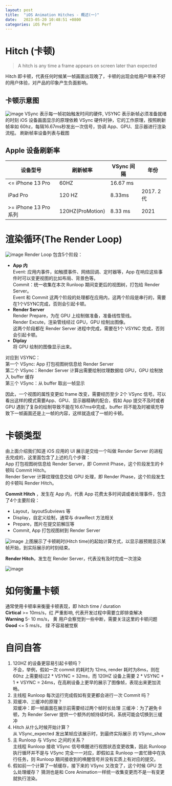 ```yaml
---
layout: post
title:  "iOS Animation Hitches - 概述(一)"
date:   2023-05-20 10:48:51 +0800
categories: iOS Perf
---
```


# Hitch (卡顿) 
> A hitch is any time a frame appears on screen later than expected

Hitch 即卡顿，代表任何时候某一帧画面出现晚了，卡顿的出现会给用户带来不好的用户体验，对产品的印象产生负面影响。
## 卡顿示意图
![image](/assets/imgs/animation_hitch_show_case.png)
VSync 表示每一帧初始触发时间的硬件, VSYNC 表示新帧必须准备就绪的时刻
iOS 设备画面显示的原理依赖 VSync 硬件时钟，它的工作原理，按照刷新帧率如 60hz，每隔16.67ms秒发出一次信号，协调 App、GPU、显示器进行渲染流程。
刷新帧率设备列表与截图
## Apple 设备刷新率

| 设备型号 | 刷新帧率 | VSync 间隔 |年份|
| --- | --- | --- |---|
| <= iPhone 13 Pro| 60HZ |  16.67 ms|
| iPad Pro | 120 HZ | 8.33ms | 2017. 2代 |
| >= iPhone 13 Pro 系列 | 120HZ(ProMotion) |8.33 ms| 2021 |

# 渲染循环(The Render Loop)
![image](/assets/imgs/animation_hitch_render_loop.png)
Render Loop 包含5个阶段：
- **App 内**  
Event: 应用内事件，如触摸事件、网络回调、定时器等，App 在响应这些事件时可以变更视图的比如布局、背景色等。    
Commit：统一收集在本次 Runloop 期间变更后的视图树，打包给 Render Server。  
Event 和 Commit 这两个阶段的处理都在应用内，这两个阶段是串行的，需要在1个VSYNC完成，否则会引起卡顿。  
- **Render Server**  
Render Prepare，为在 GPU 上绘制做准备，准备线性管线。  
Render Excute，渲染管线经过 GPU，GPU 绘制出图像。  
这两个阶段都在 Render Server 进程中完成，需要在1个 VSYNC 完成，否则会引起卡顿。
- **Diplay**  
将 GPU 绘制的图像显示出来。

对应到 VSYNC：  
第一个 VSync: App 打包视图树信息给 Render Server  
第二个 VSync：Render Server 计算出需要绘制纹理数据给 GPU，GPU 绘制放入 buffer 缓存  
第三个 VSync：从 buffer 取出一帧显示   

因此，一个视图的属性变更如 frame 改变，需要经历至少 2个 VSync 信号。可以看出这样的模式需要App、GPU、显示器精确的配合，假如 App 提交不及时或者 GPU 遇到了复杂的绘制导致不能在16.67ms中完成，buffer 将不能及时被填充导致下一帧画面还是上一帧的内容，这样就造成了一帧的卡顿。  

# 卡顿类型
由上面介绍我们知道 iOS 应用的 UI 展示是交给一个叫做 Render Server 的进程去完成的，这里面包含了上述的几个步骤：  
App 打包视图树信息给 Render Server，即 Commit Phase，这个阶段发生的卡顿叫 Commit Hitch。  
Render Server 计算纹理信息交给 GPU 处理，即 Render Phase，这个阶段发生的卡顿叫 Render Hitch。  

**Commit Hitch** ，发生在 App 内，代表 App 花费太多时间调或者处理事件，包含了4个主要阶段：
- Layout，layoutSubviews 等  
- Display，自定义绘制，通常与 drawRect 方法相关  
- Prepare，图片在提交前解压等  
- Commit,  App 打包视图树到 Render Server  

![image](/assets/imgs/animation_hitch_duration.png)
上图展示了卡顿耗时(Hitch time)的起始计算方式，以显示器预期显示某帧开始，到实际展示的时刻结束。

**Render Hitch**，发生在 Render Server，代表没有及时完成一次渲染

![image](/assets/imgs/animation_hitch_render_hitch.png)


# 如何衡量卡顿
通常使用卡顿率来衡量卡顿表现，即 hitch time / duration  
**Cirtical** >= 10ms/s，红 严重影响, 代表开发过程中需要立即排查解决  
**Warning** 5- 10 ms/s， 黄 用户会察觉到一些中断，需要关注这里的卡顿问题    
**Good** <= 5 ms/s， 绿 不容易被觉察  

# 自问自答
1. 120HZ 的设备更容易引起卡顿吗？  
不会，举例，假如一次 commit 的耗时为 12ms, render 耗时为8ms，则在 60hz 上需要经过2 * VSYNC = 32ms，而 120HZ 设备上需要 2 * VSYNC + 1 * VSYNC = 24ms，在高刷设备上更早的展示了图像帧，表现出来更加流畅。   
2. 主线程 Runloop 每次运行完成假如有变更都会进行一次 Commit 吗？  
3. 双缓冲、三缓冲的原理？   
双缓冲：即一帧画面在展示前需要经过两个帧时长处理
三缓冲：为了避免卡顿，为 Render Server 提供一个额外的帧持续时间，系统可能会切换到三缓冲
4. Hitch 从什么时候开始计算？  
从 VSync_expected 发出某帧应该展示时，到最终实际展示 的 VSync_show
5. 主 Runloop 与 VSync 之间的关系？  
主线程 Runloop 接收 VSync 信号唤醒进行视图状态变更收集，因此 Runloop 执行循环并不是与 VSync 完全一一对应，即假如主 Runloop 一直忙碌中在执行任务，则 Runloop 期间接收到的唤醒信号并没有实质上有对应的提交。  
6. 假如前一个计算了一帧缓存，接下来的 VSync 又改变了，这个时候 GPU 怎么处理缓存？
猜测也是和 Core Animation一样统一收集变更而不是一有变更就执行渲染。
